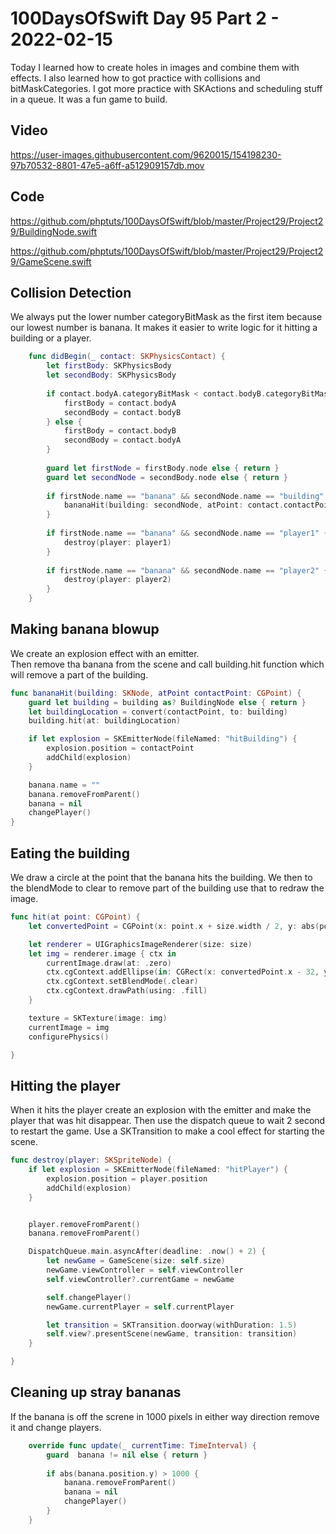 # 100DaysOfSwift Day 95 Part 2 - 2022-02-15

Today I learned how to create holes in images and combine them with effects.  I also learned how to got practice with collisions and bitMaskCategories.  I got more practice with SKActions and scheduling stuff in a queue.  It was a fun game to build.

## Video

https://user-images.githubusercontent.com/9620015/154198230-97b70532-8801-47e5-a6ff-a512909157db.mov

## Code

https://github.com/phptuts/100DaysOfSwift/blob/master/Project29/Project29/BuildingNode.swift

https://github.com/phptuts/100DaysOfSwift/blob/master/Project29/Project29/GameScene.swift



## Collision Detection

We always put the lower number categoryBitMask as the first item because our lowest number is banana.  It makes it easier to write logic for it hitting a building or a player.

```swift
    func didBegin(_ contact: SKPhysicsContact) {
        let firstBody: SKPhysicsBody
        let secondBody: SKPhysicsBody
        
        if contact.bodyA.categoryBitMask < contact.bodyB.categoryBitMask {
            firstBody = contact.bodyA
            secondBody = contact.bodyB
        } else {
            firstBody = contact.bodyB
            secondBody = contact.bodyA
        }
        
        guard let firstNode = firstBody.node else { return }
        guard let secondNode = secondBody.node else { return }
        
        if firstNode.name == "banana" && secondNode.name == "building" {
            bananaHit(building: secondNode, atPoint: contact.contactPoint)
        }
        
        if firstNode.name == "banana" && secondNode.name == "player1" {
            destroy(player: player1)
        }
        
        if firstNode.name == "banana" && secondNode.name == "player2" {
            destroy(player: player2)
        }
    }

```

## Making banana blowup

We create an explosion effect with an emitter.  
Then remove tha banana from the scene and call building.hit function which will remove a part of the building.

```swift
func bananaHit(building: SKNode, atPoint contactPoint: CGPoint) {
    guard let building = building as? BuildingNode else { return }
    let buildingLocation = convert(contactPoint, to: building)
    building.hit(at: buildingLocation)

    if let explosion = SKEmitterNode(fileNamed: "hitBuilding") {
        explosion.position = contactPoint
        addChild(explosion)
    }

    banana.name = ""
    banana.removeFromParent()
    banana = nil
    changePlayer()
}
```

## Eating the building

We draw a circle at the point that the banana hits the building.  We then to the blendMode to clear to remove part of the building use that to redraw the image.

```swift
func hit(at point: CGPoint) {
    let convertedPoint = CGPoint(x: point.x + size.width / 2, y: abs(point.y - (size.height  / 2)))

    let renderer = UIGraphicsImageRenderer(size: size)
    let img = renderer.image { ctx in
        currentImage.draw(at: .zero)
        ctx.cgContext.addEllipse(in: CGRect(x: convertedPoint.x - 32, y: convertedPoint.y - 32, width: 64, height: 64))
        ctx.cgContext.setBlendMode(.clear)
        ctx.cgContext.drawPath(using: .fill)
    }

    texture = SKTexture(image: img)
    currentImage = img
    configurePhysics()

}
```

## Hitting the player

When it hits the player create an explosion with the emitter and make the player that was hit disappear.  Then use the dispatch queue to wait 2 second to restart the game.  Use a SKTransition to make a cool effect for starting the scene.

```swift
func destroy(player: SKSpriteNode) {
    if let explosion = SKEmitterNode(fileNamed: "hitPlayer") {
        explosion.position = player.position
        addChild(explosion)
    }


    player.removeFromParent()
    banana.removeFromParent()

    DispatchQueue.main.asyncAfter(deadline: .now() + 2) {
        let newGame = GameScene(size: self.size)
        newGame.viewController = self.viewController
        self.viewController?.currentGame = newGame

        self.changePlayer()
        newGame.currentPlayer = self.currentPlayer

        let transition = SKTransition.doorway(withDuration: 1.5)
        self.view?.presentScene(newGame, transition: transition)
    }

}
```

## Cleaning up stray bananas

If the banana is off the screne in 1000 pixels in either way direction remove it and change players.

```swift
    override func update(_ currentTime: TimeInterval) {
        guard  banana != nil else { return }
        
        if abs(banana.position.y) > 1000 {
            banana.removeFromParent()
            banana = nil
            changePlayer()
        }
    }
```
